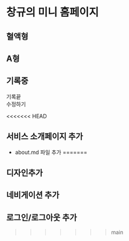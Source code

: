 # 창규의 미니 홈페이지  

## 혈액형  
A형 
--- 
기록중 
---  
기록끝  
수정하기

<<<<<<< HEAD
## 서비스 소개페이지 추가
- about.md 파일 추가
=======

## 디자인추가
## 네비게이션 추가 
## 로그인/로그아웃 추가
>>>>>>> main
